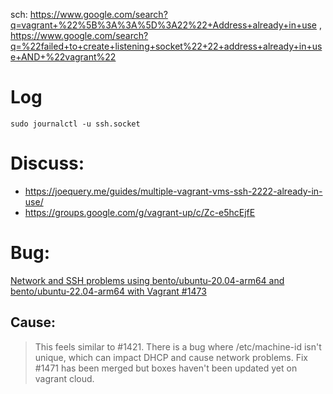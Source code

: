 sch: https://www.google.com/search?q=vagrant+%22%5B%3A%3A%5D%3A22%22+Address+already+in+use , https://www.google.com/search?q=%22failed+to+create+listening+socket%22+22+address+already+in+use+AND+%22vagrant%22

# Log
`sudo journalctl -u ssh.socket`

# Discuss:
- https://joequery.me/guides/multiple-vagrant-vms-ssh-2222-already-in-use/
- https://groups.google.com/g/vagrant-up/c/Zc-e5hcEjfE

# Bug:
[Network and SSH problems using bento/ubuntu-20.04-arm64 and bento/ubuntu-22.04-arm64 with Vagrant #1473](https://github.com/chef/bento/issues/1473)

## Cause:
>This feels similar to #1421. There is a bug where /etc/machine-id isn't unique, which can impact DHCP and cause network problems. Fix #1471 has been merged but boxes haven't been updated yet on vagrant cloud.
